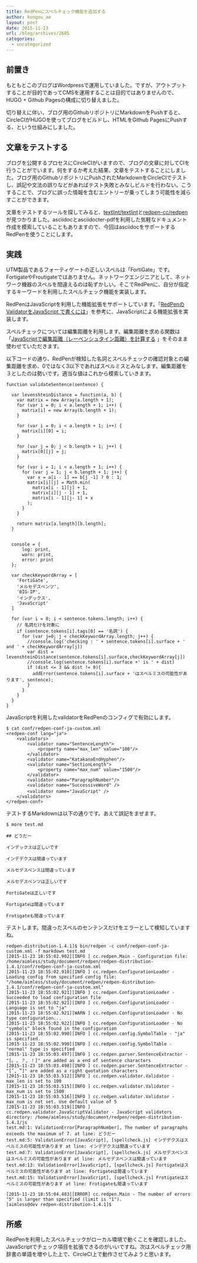 ```yaml
---
title: RedPenにスペルチェック機能を追加する
author: kongou_ae
layout: post
date: 2015-11-23
url: /blog/archives/2685
categories:
  - uncategorized
---
```


## 前置き

もともとこのブログはWordpressで運用していました。ですが、アウトプットすることが目的であってCMSを運用することは目的ではありませんので、HUGO + Github Pagesの構成に切り替えました。

切り替えに伴い、ブログ用のGithubリポジトリにMarkdownをPushすると、CircleCIがHUGOを使ってブログをビルドし、HTMLをGithub PagesにPushする、という仕組みにしました。

## 文章をテストする

ブログを公開するプロセスにCircleCIがいますので、ブログの文章に対してCIを行うことがでいます。何をするか考えた結果、文章をテストすることにしました。ブログ用のGithubリポジトリにPushされたMarkdownをCircleCIでテストし、誤記や文法の誤りなどがあればテスト失敗とみなしビルドを行わない。こうすることで、ブログに誤った情報を含むエントリーが乗ってしまう可能性を減らすことができます。

文章をテストするツールを探してみると、[textlint/textlint](https://github.com/textlint/textlint)と[redpen-cc/redpen](https://github.com/redpen-cc/redpen/)が見つかりました。asciidocとasciidocter-pdfを利用した気軽なドキュメント作成を模索していることもありますので、今回はasciidocをサポートするRedPenを使うことにします。

## 実践

UTM製品であるフォーティゲートの正しいスペルは「FortiGate」です。FortigateやFroutigateではありません。ネットワークエンジニアとして、ネットワーク機器のスペルを間違えるのは恥ずかしい。そこでRedPenに、自分が指定するキーワードを利用したスペルチェック機能を実装します。

RedPenはJavaScriptを利用した機能拡張をサポートしています。「[RedPenのValidatorをJavaScript で書くには](http://www.clear-code.com/blog/2015/8/29.html)」を参考に、JavaScriptによる機能拡張を実装します。

スペルチェックについては編集距離を利用します。編集距離を求める関数は「[JavaScriptで編集距離（レーベンシュタイン距離）を計算する](http://lostlinksearch.net/blog/2012/12/javascript%E3%81%A7%E7%B7%A8%E9%9B%86%E8%B7%9D%E9%9B%A2%EF%BC%88%E3%83%AC%E3%83%BC%E3%83%99%E3%83%B3%E3%82%B7%E3%83%A5%E3%82%BF%E3%82%A4%E3%83%B3%E8%B7%9D%E9%9B%A2%EF%BC%89%E3%82%92%E8%A8%88%E7%AE%97/)
」をそのまま使わせていただきます。

以下コードの通り、RedPenが検知した名詞とスペルチェックの確認対象との編集距離を求め、0ではなく3以下であればスペルミスとみなします。編集距離を３としたのは勢いです。適当な値はこれから模索していきます。

```
function validateSentence(sentence) {

  var levenshteinDistance = function(a, b) {
    var matrix = new Array(a.length + 1);
    for (var i = 0; i < a.length + 1; i++) {
      matrix[i] = new Array(b.length + 1);
    }

    for (var i = 0; i < a.length + 1; i++) {
      matrix[i][0] = i;
    }

    for (var j = 0; j < b.length + 1; j++) {
      matrix[0][j] = j;
    }

    for (var i = 1; i < a.length + 1; i++) {
      for (var j = 1; j < b.length + 1; j++) {
        var x = a[i - 1] == b[j -1] ? 0 : 1;
        matrix[i][j] = Math.min(
          matrix[i - 1][j] + 1,
          matrix[i][j - 1] + 1,
          matrix[i - 1][j- 1] + x
        );
      }
    }

    return matrix[a.length][b.length];
  }


  console = {
      log: print,
      warn: print,
      error: print
  };

  var checkKeywordArray = [
    'FortiGate',
    'メルセデスベンツ',
    'BIG-IP',
    'インデックス',
    'JavaScript'
  ]

  for (var i = 0; i < sentence.tokens.length; i++) {
    // 名詞だけを対象に
    if (sentence.tokens[i].tags[0] == '名詞') {
      for (var j=0; j < checkKeywordArray.length; j++) {
        //console.log('checking : ' + sentence.tokens[i].surface + ' and ' + checkKeywordArray[j])
        var dist = levenshteinDistance(sentence.tokens[i].surface,checkKeywordArray[j])        
        //console.log(sentence.tokens[i].surface +' is ' + dist)
        if (dist <= 3 && dist != 0){
          addError(sentence.tokens[i].surface + 'はスペルミスの可能性があります', sentence);
        }
      }
    }  
  }
}
```
JavaScriptを利用したvalidatorをRedPenのコンフィグで有効にします。

```
$ cat conf/redpen-conf-ja-custom.xml                                   
<redpen-conf lang="ja">
    <validators>
        <validator name="SentenceLength">
            <property name="max_len" value="100"/>
        </validator>
        <validator name="KatakanaEndHyphen"/>
        <validator name="SectionLength">
            <property name="max_num" value="1500"/>
        </validator>
        <validator name="ParagraphNumber"/>
        <validator name="SuccessiveWord" />
        <validator name="JavaScript" />　　
    </validators>
</redpen-conf>
```
テストするMarkdownは以下の通りです。あえて誤記をまぜます。

```
$ more test.md

## どうだー

インデックスは正しいです

インデデクスは間違っています

メルセデスベンスは間違っています

メルセデスベンツは正しいです

FortiGateは正しいです

Fortigateは間違っています

Frotigateも間違っています
```

テストします。間違ったスペルのセンテンスだけをエラーとして検知していますね。

```
redpen-distribution-1.4.1]$ bin/redpen -c conf/redpen-conf-ja-custom.xml -f markdown test.md
[2015-11-23 18:55:02.902][INFO ] cc.redpen.Main - Configuration file: /home/aimless/study/document/redpen/redpen-distribution-1.4.1/conf/redpen-conf-ja-custom.xml
[2015-11-23 18:55:02.910][INFO ] cc.redpen.ConfigurationLoader - Loading config from specified config file: "/home/aimless/study/document/redpen/redpen-distribution-1.4.1/conf/redpen-conf-ja-custom.xml"
[2015-11-23 18:55:02.921][INFO ] cc.redpen.ConfigurationLoader - Succeeded to load configuration file
[2015-11-23 18:55:02.921][INFO ] cc.redpen.ConfigurationLoader - Language is set to "ja"
[2015-11-23 18:55:02.921][WARN ] cc.redpen.ConfigurationLoader - No type configuration...
[2015-11-23 18:55:02.922][INFO ] cc.redpen.ConfigurationLoader - No "symbols" block found in the configuration
[2015-11-23 18:55:02.990][INFO ] cc.redpen.config.SymbolTable - "ja" is specified.
[2015-11-23 18:55:02.990][INFO ] cc.redpen.config.SymbolTable - "normal" type is specified
[2015-11-23 18:55:03.497][INFO ] cc.redpen.parser.SentenceExtractor - "[。, ？, ！]" are added as a end of sentence characters
[2015-11-23 18:55:03.498][INFO ] cc.redpen.parser.SentenceExtractor - "[’, ”]" are added as a right quotation characters
[2015-11-23 18:55:03.512][INFO ] cc.redpen.validator.Validator - max_len is set to 100
[2015-11-23 18:55:03.515][INFO ] cc.redpen.validator.Validator - max_num is set to 1500
[2015-11-23 18:55:03.516][INFO ] cc.redpen.validator.Validator - max_num is not set. Use default value of 5
[2015-11-23 18:55:03.519][INFO ] cc.redpen.validator.JavaScriptValidator - JavaScript validators directory: /home/aimless/study/document/redpen/redpen-distribution-1.4.1/js
test.md:1: ValidationError[ParagraphNumber], The number of paragraphs exceeds the maximum of 7. at line: どうだー
test.md:5: ValidationError[JavaScript], [spellcheck.js] インデデクスはスペルミスの可能性があります at line: インデデクスは間違っています
test.md:7: ValidationError[JavaScript], [spellcheck.js] メルセデスベンスはスペルミスの可能性があります at line: メルセデスベンスは間違っています
test.md:13: ValidationError[JavaScript], [spellcheck.js] Fortigateはスペルミスの可能性があります at line: Fortigateは間違っています
test.md:15: ValidationError[JavaScript], [spellcheck.js] Frotigateはスペルミスの可能性があります at line: Frotigateも間違っています

[2015-11-23 18:55:04.483][ERROR] cc.redpen.Main - The number of errors "5" is larger than specified (limit is "1").
[aimless@dev redpen-distribution-1.4.1]$
```

## 所感

RedPenを利用したスペルチェックがローカル環境で動くことを確認しました。JavaScriptでチェック項目を拡張できるのがいいですね。次はスペルチェック用辞書の単語を増やした上で、CircleCI上で動作させてみようと思います。
